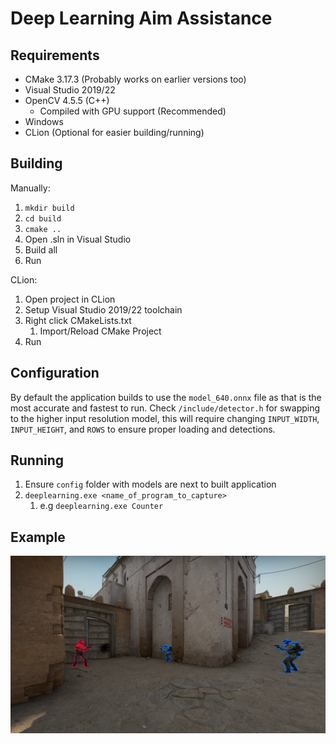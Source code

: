# Deep Learning Aim Assistance

## Requirements

- CMake 3.17.3 (Probably works on earlier versions too)
- Visual Studio 2019/22
- OpenCV 4.5.5 (C++)
  - Compiled with GPU support (Recommended)
- Windows
- CLion (Optional for easier building/running)

## Building

Manually:

1. `mkdir build`
2. `cd build`
3. `cmake ..`
4. Open .sln in Visual Studio
5. Build all
6. Run

CLion:

1. Open project in CLion
2. Setup Visual Studio 2019/22 toolchain
3. Right click CMakeLists.txt
   1. Import/Reload CMake Project
4. Run

## Configuration

By default the application builds to use the `model_640.onnx` file as that is the most 
accurate and fastest to run. Check `/include/detector.h` for swapping to the higher input
resolution model, this will require changing `INPUT_WIDTH`, `INPUT_HEIGHT`, and `ROWS` to 
ensure proper loading and detections.

## Running

1. Ensure `config` folder with models are next to built application
2. `deeplearning.exe <name_of_program_to_capture>`
   1. e.g `deeplearning.exe Counter`

## Example

![](media/outlines.png)